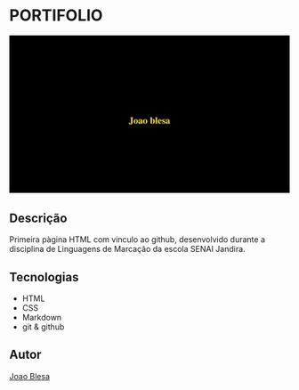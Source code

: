 # PORTIFOLIO

![](./preview.png)

## Descrição
Primeira pàgina HTML com vinculo ao github, desenvolvido durante a disciplina de Linguagens de Marcação da escola SENAI Jandira.


## Tecnologias
* HTML
* CSS
* Markdown
* git
& github

## Autor
[Joao Blesa](https://www.linkedin.com/in/silvazxt-undefined-175310349/)